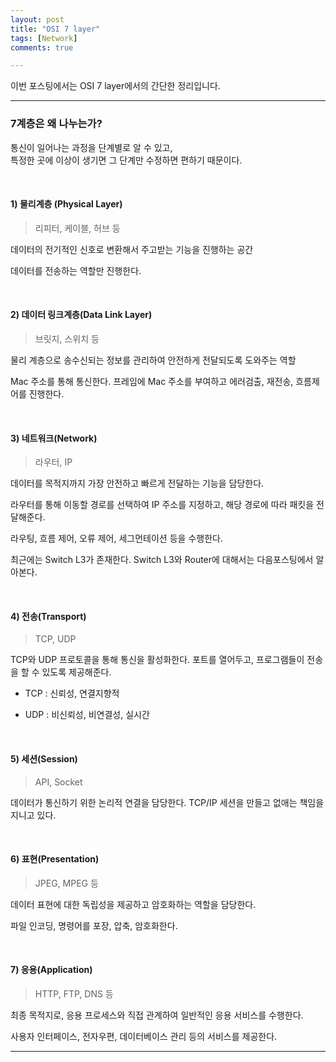 ```yaml
---
layout: post
title: "OSI 7 layer"
tags: [Network]
comments: true

---
```


이번 포스팅에서는 OSI 7 layer에서의 간단한 정리입니다.

---

### 7계층은 왜 나누는가?

통신이 일어나는 과정을 단계별로 알 수 있고,<br> 특정한 곳에 이상이 생기면 그 단계만 수정하면 편하기 때문이다.

<br>

#### 1) 물리계층 (Physical Layer)

> 리피터, 케이블, 허브 등<br>

데이터의 전기적인 신호로 변환해서 주고받는 기능을 진행하는 공간<br>

데이터를 전송하는 역할만 진행한다.

<br>

#### 2) 데이터 링크계층(Data Link Layer)

> 브릿지, 스위치 등<br>

물리 계층으로 송수신되는 정보를 관리하여 안전하게 전달되도록 도와주는 역할<br>

Mac 주소를 통해 통신한다. 프레임에 Mac 주소를 부여하고 에러검출, 재전송, 흐름제어를 진행한다.<br>

<br>

#### 3) 네트워크(Network)

> 라우터, IP<br>

데이터를 목적지까지 가장 안전하고 빠르게 전달하는 기능을 담당한다.<br>

라우터를 통해 이동할 경로를 선택하여 IP 주소를 지정하고, 해당 경로에 따라 패킷을 전달해준다.<br>

라우팅, 흐름 제어, 오류 제어, 세그먼테이션 등을 수행한다.<br>

최근에는 Switch L3가 존재한다. Switch L3와 Router에 대해서는 다음포스팅에서 알아본다. 

<br>

#### 4) 전송(Transport)

> TCP, UDP<br>

TCP와 UDP 프로토콜을 통해 통신을 활성화한다. 포트를 열어두고, 프로그램들이 전송을 할 수 있도록 제공해준다.<br>

- TCP : 신뢰성, 연결지향적<br>

- UDP : 비신뢰성, 비연결성, 실시간<br>

<br>

#### 5) 세션(Session)

> API, Socket<br>

데이터가 통신하기 위한 논리적 연결을 담당한다. TCP/IP 세션을 만들고 없애는 책임을 지니고 있다.<br>

<br>

#### 6) 표현(Presentation)

> JPEG, MPEG 등<br>

데이터 표현에 대한 독립성을 제공하고 암호화하는 역할을 담당한다.<br>

파일 인코딩, 명령어를 포장, 압축, 암호화한다.<br>

<br>

#### 7) 응용(Application)

> HTTP, FTP, DNS 등<br>

최종 목적지로, 응용 프로세스와 직접 관계하여 일반적인 응용 서비스를 수행한다.<br>

사용자 인터페이스, 전자우편, 데이터베이스 관리 등의 서비스를 제공한다.
<br>

---
